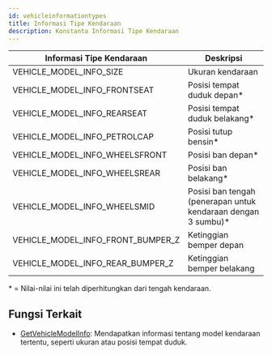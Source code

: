 ```yaml
---
id: vehicleinformationtypes
title: Informasi Tipe Kendaraan
description: Konstanta Informasi Tipe Kendaraan
---
```


| Informasi Tipe Kendaraan          | Deskripsi                                                      |
| --------------------------------- | -------------------------------------------------------------- |
| VEHICLE_MODEL_INFO_SIZE           | Ukuran kendaraan                                               |
| VEHICLE_MODEL_INFO_FRONTSEAT      | Posisi tempat duduk depan\*                                    |
| VEHICLE_MODEL_INFO_REARSEAT       | Posisi tempat duduk belakang\*                                 |
| VEHICLE_MODEL_INFO_PETROLCAP      | Posisi tutup bensin\*                                          |
| VEHICLE_MODEL_INFO_WHEELSFRONT    | Posisi ban depan\*                                             |
| VEHICLE_MODEL_INFO_WHEELSREAR     | Posisi ban belakang\*                                          |
| VEHICLE_MODEL_INFO_WHEELSMID      | Posisi ban tengah (penerapan untuk kendaraan dengan 3 sumbu)\* |
| VEHICLE_MODEL_INFO_FRONT_BUMPER_Z | Ketinggian bemper depan                                        |
| VEHICLE_MODEL_INFO_REAR_BUMPER_Z  | Ketinggian bemper belakang                                     |

\* = Nilai-nilai ini telah diperhitungkan dari tengah kendaraan.

## Fungsi Terkait

- [GetVehicleModelInfo](/docs/scripting/functions/GetVehicleModelInfo): Mendapatkan informasi tentang model kendaraan tertentu, seperti ukuran atau posisi tempat duduk.
